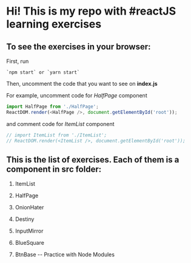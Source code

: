 # Hi! This is my repo with #reactJS learning exercises

## To see the exercises in your browser:

First, run

```
`npm start` or `yarn start`
```

Then, uncomment the code that you want to see on **index.js**


For example, uncomment code for *HalfPage* component

```javascript
import HalfPage from './HalfPage';
ReactDOM.render(<HalfPage />, document.getElementById('root'));
```
and comment code for *ItemList* component

```javascript
// import ItemList from './ItemList';
// ReactDOM.render(<ItemList />, document.getElementById('root'));
```

## This is the list of exercises. Each of them is a component in src folder:
1. ItemList

2. HalfPage

3. OnionHater

4. Destiny

5. InputMirror

6. BlueSquare

7. BtnBase -- Practice with Node Modules